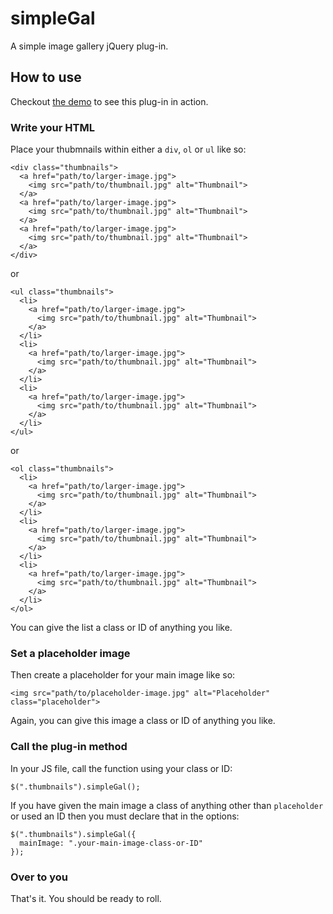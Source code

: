 # simpleGal

A simple image gallery jQuery plug-in.

## How to use

Checkout [the demo](http://steverydz.github.com/simpleGal/demo) to see this plug-in in action.

### Write your HTML

Place your thubmnails within either a `div`, `ol` or `ul` like so:

    <div class="thumbnails">
      <a href="path/to/larger-image.jpg">
        <img src="path/to/thumbnail.jpg" alt="Thumbnail">
      </a>
      <a href="path/to/larger-image.jpg">
        <img src="path/to/thumbnail.jpg" alt="Thumbnail">
      </a>
      <a href="path/to/larger-image.jpg">
        <img src="path/to/thumbnail.jpg" alt="Thumbnail">
      </a>
    </div>

or

    <ul class="thumbnails">
      <li>
        <a href="path/to/larger-image.jpg">
          <img src="path/to/thumbnail.jpg" alt="Thumbnail">
        </a>
      </li>
      <li>
        <a href="path/to/larger-image.jpg">
          <img src="path/to/thumbnail.jpg" alt="Thumbnail">
        </a>
      </li>
      <li>
        <a href="path/to/larger-image.jpg">
          <img src="path/to/thumbnail.jpg" alt="Thumbnail">
        </a>
      </li>
    </ul>

or

    <ol class="thumbnails">
      <li>
        <a href="path/to/larger-image.jpg">
          <img src="path/to/thumbnail.jpg" alt="Thumbnail">
        </a>
      </li>
      <li>
        <a href="path/to/larger-image.jpg">
          <img src="path/to/thumbnail.jpg" alt="Thumbnail">
        </a>
      </li>
      <li>
        <a href="path/to/larger-image.jpg">
          <img src="path/to/thumbnail.jpg" alt="Thumbnail">
        </a>
      </li>
    </ol>

You can give the list a class or ID of anything you like.

### Set a placeholder image

Then create a placeholder for your main image like so:

    <img src="path/to/placeholder-image.jpg" alt="Placeholder" class="placeholder">

Again, you can give this image a class or ID of anything you like.

### Call the plug-in method

In your JS file, call the function using your class or ID:

    $(".thumbnails").simpleGal();

If you have given the main image a class of anything other than `placeholder` or used an ID then you must declare that in the options:

    $(".thumbnails").simpleGal({
      mainImage: ".your-main-image-class-or-ID"
    });

### Over to you

That's it. You should be ready to roll.
